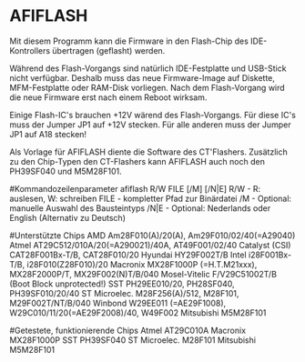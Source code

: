 # AFIFLASH
Mit diesem Programm kann die Firmware in den Flash-Chip des IDE-Kontrollers übertragen (geflasht) werden.

Während des Flash-Vorgangs sind natürlich IDE-Festplatte und USB-Stick nicht verfügbar. Deshalb muss das neue Firmware-Image auf Diskette, MFM-Festplatte oder RAM-Disk vorliegen.
Nach dem Flash-Vorgang wird die neue Firmware erst nach einem Reboot wirksam.

Einige Flash-IC's brauchen +12V wärend des Flash-Vorgangs. Für diese IC's muss der Jumper JP1 auf +12V stecken. Für alle anderen muss der Jumper JP1 auf A18 stecken!

Als Vorlage für AFIFLASH diente die Software des CT'Flashers. Zusätzlich zu den Chip-Typen den CT-Flashers kann AFIFLASH auch noch den PH39SF040 und M5M28F101.

#Kommandozeilenparameter
afiflash R/W FILE [/M] [/N|E]
R/W    - R: auslesen, W: schreiben
FILE   - kompletter Pfad zur Binärdatei
/M     - Optional: manuelle Auswahl des Bausteintyps
/N|E   - Optional: Nederlands oder English (Alternativ zu Deutsch)

#Unterstützte Chips
AMD            Am28F010(A)/20(A), Am29F010/02/40(=A29040)
Atmel          AT29C512/010A/20(=A290021)/40A, AT49F001/02/40
Catalyst (CSI) CAT28F001Bx-T/B, CAT28F010/20
Hyundai        HY29F002T/B
Intel          i28F001Bx-T/B, i28F010(Z28F010)/20
Macronix       MX28F1000P (=H.T.M21xxx), MX28F2000P/T, MX29F002(N)T/B/040
Mosel-Vitelic  F/V29C51002T/B (Boot Block unprotected!)
SST            PH29EE010/20, PH28SF040, PH39SF010/20/40
ST Microelec.  M28F256(A)/512, M28F101, M29F002T/NT/B/040
Winbond        W29EE011 (=AE29F1008), W29C010/11/20(=AE29F2008)/40, W49F002
Mitsubishi     M5M28F101

#Getestete, funktionierende Chips
Atmel          AT29C010A
Macronix       MX28F1000P
SST            PH39SF040
ST Microelec.  M28F101
Mitsubishi     M5M28F101
